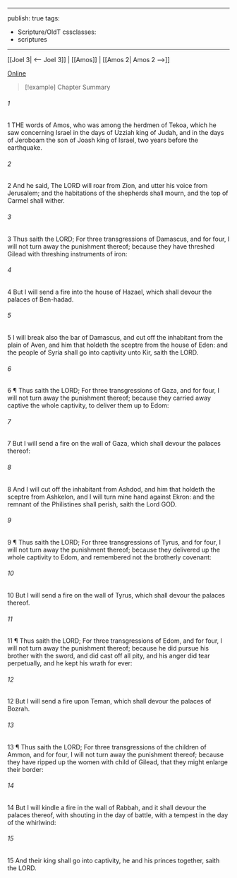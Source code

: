 

---
publish: true
tags:
  - Scripture/OldT
cssclasses:
  - scriptures
---
[[Joel 3| <-- Joel 3]] | [[Amos]] | [[Amos 2| Amos 2 -->]]

[Online](https://churchofjesuschrist.org/study/scriptures/ot/amos/1?lang=eng)

>[!example] Chapter Summary
>
###### 1
1 THE words of Amos, who was among the herdmen of Tekoa, which he saw concerning Israel in the days of Uzziah king of Judah, and in the days of Jeroboam the son of Joash king of Israel, two years before the earthquake.
###### 2
2 And he said, The LORD will roar from Zion, and utter his voice from Jerusalem; and the habitations of the shepherds shall mourn, and the top of Carmel shall wither.
###### 3
3 Thus saith the LORD; For three transgressions of Damascus, and for four, I will not turn away the punishment thereof; because they have threshed Gilead with threshing instruments of iron:
###### 4
4 But I will send a fire into the house of Hazael, which shall devour the palaces of Ben-hadad.
###### 5
5 I will break also the bar of Damascus, and cut off the inhabitant from the plain of Aven, and him that holdeth the sceptre from the house of Eden: and the people of Syria shall go into captivity unto Kir, saith the LORD.
###### 6
6 ¶ Thus saith the LORD; For three transgressions of Gaza, and for four, I will not turn away the punishment thereof; because they carried away captive the whole captivity, to deliver them up to Edom:
###### 7
7 But I will send a fire on the wall of Gaza, which shall devour the palaces thereof:
###### 8
8 And I will cut off the inhabitant from Ashdod, and him that holdeth the sceptre from Ashkelon, and I will turn mine hand against Ekron: and the remnant of the Philistines shall perish, saith the Lord GOD.
###### 9
9 ¶ Thus saith the LORD; For three transgressions of Tyrus, and for four, I will not turn away the punishment thereof; because they delivered up the whole captivity to Edom, and remembered not the brotherly covenant:
###### 10
10 But I will send a fire on the wall of Tyrus, which shall devour the palaces thereof.
###### 11
11 ¶ Thus saith the LORD; For three transgressions of Edom, and for four, I will not turn away the punishment thereof; because he did pursue his brother with the sword, and did cast off all pity, and his anger did tear perpetually, and he kept his wrath for ever:
###### 12
12 But I will send a fire upon Teman, which shall devour the palaces of Bozrah.
###### 13
13 ¶ Thus saith the LORD; For three transgressions of the children of Ammon, and for four, I will not turn away the punishment thereof; because they have ripped up the women with child of Gilead, that they might enlarge their border:
###### 14
14 But I will kindle a fire in the wall of Rabbah, and it shall devour the palaces thereof, with shouting in the day of battle, with a tempest in the day of the whirlwind:
###### 15
15 And their king shall go into captivity, he and his princes together, saith the LORD.



